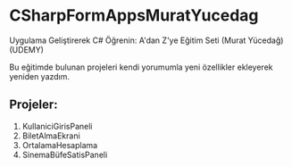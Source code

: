 # CSharpFormAppsMuratYucedag
Uygulama Geliştirerek C# Öğrenin: A'dan Z'ye Eğitim Seti (Murat Yücedağ)(UDEMY)

Bu eğitimde bulunan projeleri kendi yorumumla yeni özellikler ekleyerek yeniden yazdım.

## Projeler:
1. KullaniciGirisPaneli
2. BiletAlmaEkrani 
3. OrtalamaHesaplama
4. SinemaBüfeSatisPaneli

